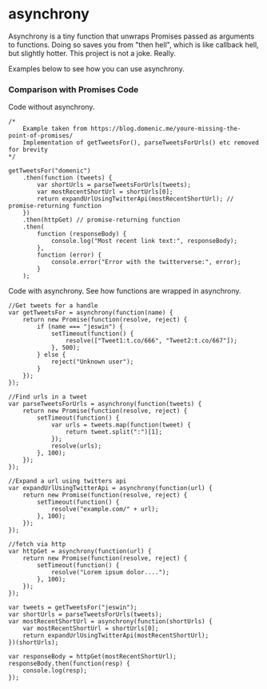 # asynchrony
Asynchrony is a tiny function that unwraps Promises passed as arguments to functions.
Doing so saves you from "then hell", which is like callback hell, but slightly hotter.
This project is not a joke. Really.

Examples below to see how you can use asynchrony.

### Comparison with Promises Code

Code without asynchrony.
```
/*
    Example taken from https://blog.domenic.me/youre-missing-the-point-of-promises/
    Implementation of getTweetsFor(), parseTweetsForUrls() etc removed for brevity
*/

getTweetsFor("domenic")
    .then(function (tweets) {
        var shortUrls = parseTweetsForUrls(tweets);
        var mostRecentShortUrl = shortUrls[0];
        return expandUrlUsingTwitterApi(mostRecentShortUrl); // promise-returning function
    })
    .then(httpGet) // promise-returning function
    .then(
        function (responseBody) {
            console.log("Most recent link text:", responseBody);
        },
        function (error) {
            console.error("Error with the twitterverse:", error);
        }
    );
```

Code with asynchrony. See how functions are wrapped in asynchrony.
```
//Get tweets for a handle
var getTweetsFor = asynchrony(function(name) {
    return new Promise(function(resolve, reject) {
        if (name === "jeswin") {
            setTimeout(function() {
                resolve(["Tweet1:t.co/666", "Tweet2:t.co/667"]);
            }, 500);
        } else {
            reject("Unknown user");
        }
    });
});

//Find urls in a tweet
var parseTweetsForUrls = asynchrony(function(tweets) {
    return new Promise(function(resolve, reject) {
        setTimeout(function() {
            var urls = tweets.map(function(tweet) {
                return tweet.split(":")[1];
            });
            resolve(urls);
        }, 100);
    });
});

//Expand a url using twitters api
var expandUrlUsingTwitterApi = asynchrony(function(url) {
    return new Promise(function(resolve, reject) {
        setTimeout(function() {
            resolve("example.com/" + url);
        }, 100);
    });
});

//fetch via http
var httpGet = asynchrony(function(url) {
    return new Promise(function(resolve, reject) {
        setTimeout(function() {
            resolve("Lorem ipsum dolor....");
        }, 100);
    });
});

var tweets = getTweetsFor("jeswin");
var shortUrls = parseTweetsForUrls(tweets);
var mostRecentShortUrl = asynchrony(function(shortUrls) {
    var mostRecentShortUrl = shortUrls[0];
    return expandUrlUsingTwitterApi(mostRecentShortUrl);
})(shortUrls);

var responseBody = httpGet(mostRecentShortUrl);
responseBody.then(function(resp) {
    console.log(resp);
});
```
